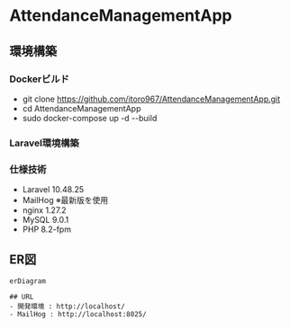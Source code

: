 # AttendanceManagementApp

## 環境構築
### Dockerビルド
- git clone https://github.com/itoro967/AttendanceManagementApp.git
- cd AttendanceManagementApp
- sudo docker-compose up -d --build
### Laravel環境構築
### 仕様技術
- Laravel 10.48.25
- MailHog ※最新版を使用
- nginx 1.27.2
- MySQL 9.0.1
- PHP 8.2-fpm
## ER図
```mermaid
erDiagram

## URL
- 開発環境 : http://localhost/
- MailHog : http://localhost:8025/